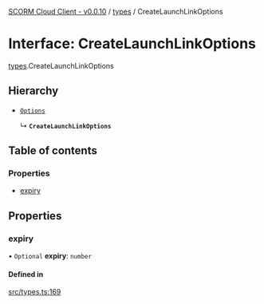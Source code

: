 [SCORM Cloud Client - v0.0.10](../README.md) / [types](../modules/types.md) / CreateLaunchLinkOptions

# Interface: CreateLaunchLinkOptions

[types](../modules/types.md).CreateLaunchLinkOptions

## Hierarchy

- [`Options`](types.Options.md)

  ↳ **`CreateLaunchLinkOptions`**

## Table of contents

### Properties

- [expiry](types.CreateLaunchLinkOptions.md#expiry)

## Properties

### expiry

• `Optional` **expiry**: `number`

#### Defined in

[src/types.ts:169](https://github.com/distributhor/scormcloud-client/blob/e172d5e/src/types.ts#L169)
